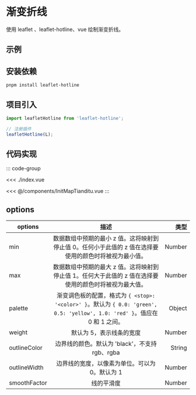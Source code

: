 <script setup>
import demo from './index.vue'
</script>

# 渐变折线

使用 leaflet 、leaflet-hotline、vue 绘制渐变折线。

## 示例

<demo></demo>

## 安装依赖

```shell
pnpm install leaflet-hotline
```

## 项目引入
```js
import leafletHotline from 'leaflet-hotline';

// 注册插件
leafletHotline(L);
```

## 代码实现

::: code-group

<<< ./index.vue

<<< @/components/InitMapTianditu.vue
:::

## options

| options      |                                                  描述                                                  |     类型 |
|--------------|:----------------------------------------------------------------------------------------------------:|-------:|
| min          |                       数据数组中预期的最小 z 值。这将映射到停止值 0。任何小于此值的 z 值在选择要使用的颜色时将被视为最小值。                        | Number |
| max          |                       数据数组中预期的最大 z 值。这将映射到停止值 1。任何大于此值的 z 值在选择要使用的颜色时将被视为最大值。                        | Number |
| palette      | 渐变调色板的配置，格式为 `{ <stop>: '<color>' }`。默认为 `{ 0.0: 'green', 0.5: 'yellow', 1.0: 'red' }`。值应在 0 和 1 之间。 | Object |
| weight       |                                            默认为 5，表示线条的宽度                                             | Number |
| outlineColor |                                    边界线的颜色。默认为 'black'，不支持rgb、rgba                                    | String |
| outlineWidth |                                      边界线的宽度，以像素为单位。可以为 0。默认为 1                                       | Number |
| smoothFactor |                                                线的平滑度                                                 | Number |
